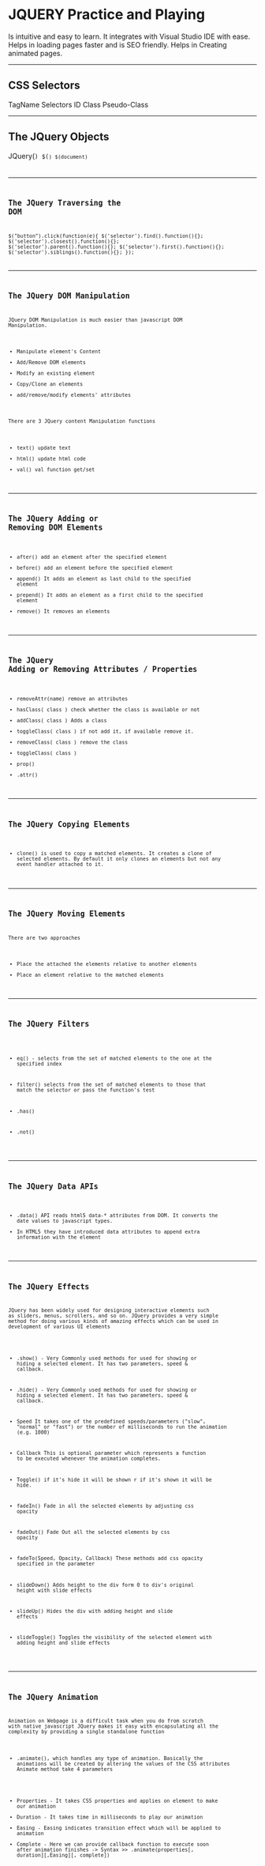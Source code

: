 # JQUERY Practice and Playing


Is intuitive and easy to learn.
It integrates with Visual Studio IDE with ease.
Helps in loading pages faster and is SEO friendly.
Helps in Creating animated pages.

------------------------------------------------------
CSS Selectors
-----------------------------------------------------------
TagName Selectors
ID
Class
Pseudo-Class

------------------------------------------------------
The JQuery Objects
------------------------------------------------------

JQuery(<code>)
$(<code>)
$(document)



------------------------------------------------------
The JQuery Traversing the DOM
------------------------------------------------------
$("button").click(function(e){
    $('selector').find().function(){};
    $('selector').closest().function(){};
    $('selector').parent().function(){};
    $('selector').first().function(){};
    $('selector').siblings().function(){};
});

------------------------------------------------------
The JQuery DOM Manipulation
------------------------------------------------------

JQuery DOM Manipulation is much  easier than javascript DOM Manipulation.
 - Manipulate element's Content
 - Add/Remove DOM elements
 - Modify an existing element
 - Copy/Clone an elements
 - add/remove/modify elements' attributes

 There are 3 JQuery content Manipulation functions
 - text() update text
 - html() update html code
 - val()   val function get/set

------------------------------------------------------
The JQuery Adding or Removing DOM Elements
------------------------------------------------------
 - after() add an element after the specified element
 - before() add an element before the specified element
 - append()  It adds an element as last child to the specified element
 - prepend() It adds an element as a first child to the specified element
 - remove() It removes an elements

------------------------------------------------------
The JQuery Adding or Removing Attributes / Properties
------------------------------------------------------

- removeAttr(name) remove an attributes
- hasClass( class ) check whether the class is available or not
- addClass( class ) Adds a class
- toggleClass( class ) if not add it, if available remove it.
- removeClass( class ) remove the class
- toggleClass( class )
- prop()
- .attr()


------------------------------------------------------
The JQuery Copying Elements
------------------------------------------------------
- clone() is used to copy a matched elements.
It creates a clone of selected elements. By default it only clones an elements but not any event handler attached to it.


------------------------------------------------------
The JQuery Moving Elements
------------------------------------------------------

There are two approaches

- Place the attached the elements relative to another elements
- Place an element relative to the matched elements


------------------------------------------------------
The JQuery Filters
------------------------------------------------------

- eq() - selects from the set of matched elements to the one at the specified index
- filter() selects from the set of matched elements to those that match the selector or pass the function's test

- .has()
- .not()

------------------------------------------------------
The JQuery Data APIs
------------------------------------------------------

- .data() API reads html5 data-* attributes from DOM. It converts the date values to javascript types.
- In HTML5 they have introduced data attributes to append extra information with the element

------------------------------------------------------
The JQuery Effects
------------------------------------------------------
JQuery has been widely used for designing interactive elements such as sliders, menus, scrollers, and so on.
JQuery provides a very simple method for doing various kinds of amazing effects which can be used in development of various UI elements
- .show()
        - Very Commonly used methods for used for showing or hiding a selected element. It has two parameters, speed & callback.
- .hide()
        - Very Commonly used methods for used for showing or hiding a selected element. It has two parameters, speed & callback.
- Speed It takes one of the predefined speeds/parameters ("slow", "normal" or "fast") or the number of milliseconds to run the animation
(e.g. 1000)

- Callback This is optional parameter which represents a function to be executed whenever the animation completes. 
- Toggle() if it's hide it will be shown r if it's shown it will be hide.
- fadeIn() Fade in all the selected elements by adjusting css opacity
- fadeOut() Fade Out all the selected elements by css opacity
- fadeTo(Speed, Opacity, Callback) These methods add css opacity specified in the parameter
- slideDown() Adds height to the div form 0 to div's original height with slide effects
- slideUp() Hides the div with adding height and slide effects
- slideToggle() Toggles the visibility of the selected element with adding height and slide effects


------------------------------------------------------
The JQuery Animation
------------------------------------------------------

Animation on Webpage is a difficult task when you do from scratch with native javascript
JQuery makes it easy with encapsulating all the complexity  by providing a single standalone function

- .animate(), which handles any type of animation.
Basically the animations will be created by altering the values of the CSS attributes
Animate method take 4 parameters
 * Properties - It takes CSS properties and applies on element to make our animation
 * Duration   - It takes time in milliseconds to play our animation
 * Easing     - Easing indicates transition effect which will be applied to animation
 * Complete   - Here we can provide callback function to execute soon after animation finishes
-> Syntax >> .animate(properties[, duration][,Easing][, complete])